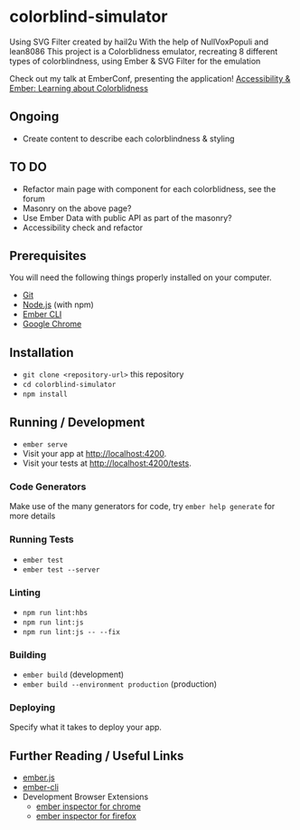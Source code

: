 # colorblind-simulator

Using SVG Filter created by hail2u
With the help of NullVoxPopuli and lean8086
This project is a Colorblidness emulator, recreating 8 different types of colorblindness, using Ember & SVG Filter for the emulation

Check out my talk at EmberConf, presenting the application! [Accessibility & Ember: Learning about Colorblidness](https://noti.st/agathebadia/DTySgu/accessibility-ember-learning-about-colorblindness#sKc0uBX)

## Ongoing
* Create content to describe each colorblindness & styling

## TO DO
* Refactor main page with component for each colorblidness, see the forum
* Masonry on the above page?
* Use Ember Data with public API as part of the masonry?
* Accessibility check and refactor


## Prerequisites

You will need the following things properly installed on your computer.

* [Git](https://git-scm.com/)
* [Node.js](https://nodejs.org/) (with npm)
* [Ember CLI](https://ember-cli.com/)
* [Google Chrome](https://google.com/chrome/)

## Installation

* `git clone <repository-url>` this repository
* `cd colorblind-simulator`
* `npm install`

## Running / Development

* `ember serve`
* Visit your app at [http://localhost:4200](http://localhost:4200).
* Visit your tests at [http://localhost:4200/tests](http://localhost:4200/tests).

### Code Generators

Make use of the many generators for code, try `ember help generate` for more details

### Running Tests

* `ember test`
* `ember test --server`

### Linting

* `npm run lint:hbs`
* `npm run lint:js`
* `npm run lint:js -- --fix`

### Building

* `ember build` (development)
* `ember build --environment production` (production)

### Deploying

Specify what it takes to deploy your app.

## Further Reading / Useful Links

* [ember.js](https://emberjs.com/)
* [ember-cli](https://ember-cli.com/)
* Development Browser Extensions
  * [ember inspector for chrome](https://chrome.google.com/webstore/detail/ember-inspector/bmdblncegkenkacieihfhpjfppoconhi)
  * [ember inspector for firefox](https://addons.mozilla.org/en-US/firefox/addon/ember-inspector/)

